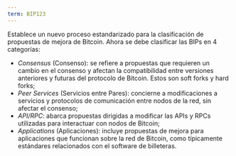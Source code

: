 ```yaml
---
term: BIP123
---
```


Establece un nuevo proceso estandarizado para la clasificación de propuestas de mejora de Bitcoin. Ahora se debe clasificar las BIPs en 4 categorías:
* *Consensus* (Consenso): se refiere a propuestas que requieren un cambio en el consenso y afectan la compatibilidad entre versiones anteriores y futuras del protocolo de Bitcoin. Estos son soft forks y hard forks;
* *Peer Services* (Servicios entre Pares): concierne a modificaciones a servicios y protocolos de comunicación entre nodos de la red, sin afectar el consenso;
* *API/RPC*: abarca propuestas dirigidas a modificar las APIs y RPCs utilizadas para interactuar con nodos de Bitcoin;
* *Applications* (Aplicaciones): incluye propuestas de mejora para aplicaciones que funcionan sobre la red de Bitcoin, como típicamente estándares relacionados con el software de billeteras.